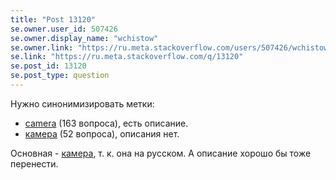 ```yaml
---
title: "Post 13120"
se.owner.user_id: 507426
se.owner.display_name: "wchistow"
se.owner.link: "https://ru.meta.stackoverflow.com/users/507426/wchistow"
se.link: "https://ru.meta.stackoverflow.com/q/13120"
se.post_id: 13120
se.post_type: question
---
```

<p>Нужно синонимизировать метки:</p>
<ul>
<li><a href="https://ru.stackoverflow.com/questions/tagged/camera" class="post-tag" title="показать вопросы с меткой [camera]" aria-label="показать вопросы с меткой [camera]" rel="tag" aria-labelledby="tag-camera-tooltip-container">camera</a> (163 вопроса), есть описание.</li>
<li><a href="https://ru.stackoverflow.com/questions/tagged/%d0%ba%d0%b0%d0%bc%d0%b5%d1%80%d0%b0" class="post-tag" title="показать вопросы с меткой [камера]" aria-label="показать вопросы с меткой [камера]" rel="tag" aria-labelledby="tag-камера-tooltip-container">камера</a> (52 вопроса), описания нет.</li>
</ul>
<p>Основная - <a href="https://ru.stackoverflow.com/questions/tagged/%d0%ba%d0%b0%d0%bc%d0%b5%d1%80%d0%b0" class="post-tag" title="показать вопросы с меткой [камера]" aria-label="показать вопросы с меткой [камера]" rel="tag" aria-labelledby="tag-камера-tooltip-container">камера</a>, т. к. она на русском. А описание хорошо бы тоже перенести.</p>
